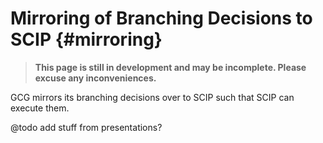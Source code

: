 # Mirroring of Branching Decisions to SCIP {#mirroring}
> **This page is still in development and may be incomplete. Please excuse any inconveniences.**

GCG mirrors its branching decisions over to SCIP such that SCIP can execute them.

@todo add stuff from presentations?

